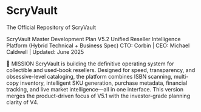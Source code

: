 # ScryVault
The Official Repository of ScryVault

ScryVault Master Development Plan V5.2
Unified Reseller Intelligence Platform (Hybrid Technical + Business Spec)
CTO: Corbin | CEO: Michael Caldwell | Updated: June 2025

🔭 MISSION
ScryVault is building the definitive operating system for collectible and used-book resellers. Designed for speed, transparency, and obsessive-level cataloging, the platform combines ISBN scanning, multi-copy inventory, intelligent SKU generation, purchase metadata, financial tracking, and live market intelligence—all in one interface.
This version merges the product-driven focus of V5.1 with the investor-grade planning clarity of V4.



